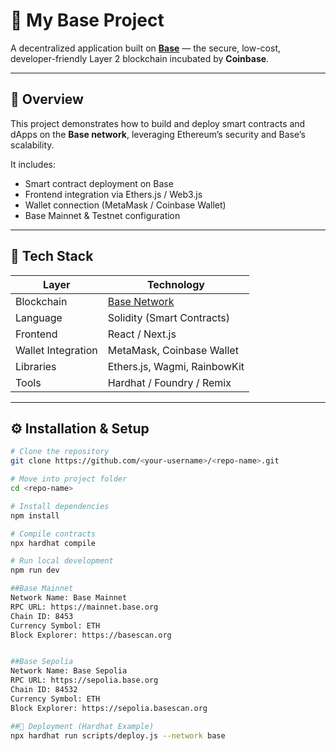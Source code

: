 # 🚀 My Base Project

A decentralized application built on **[Base](https://base.org)** — the secure, low-cost, developer-friendly Layer 2 blockchain incubated by **Coinbase**.

---

## 🧠 Overview

This project demonstrates how to build and deploy smart contracts and dApps on the **Base network**, leveraging Ethereum’s security and Base’s scalability.

It includes:
- Smart contract deployment on Base
- Frontend integration via Ethers.js / Web3.js
- Wallet connection (MetaMask / Coinbase Wallet)
- Base Mainnet & Testnet configuration

---

## 🧩 Tech Stack

| Layer | Technology |
|-------|-------------|
| Blockchain | [Base Network](https://base.org) |
| Language | Solidity (Smart Contracts) |
| Frontend | React / Next.js |
| Wallet Integration | MetaMask, Coinbase Wallet |
| Libraries | Ethers.js, Wagmi, RainbowKit |
| Tools | Hardhat / Foundry / Remix |

---

## ⚙️ Installation & Setup

```bash
# Clone the repository
git clone https://github.com/<your-username>/<repo-name>.git

# Move into project folder
cd <repo-name>

# Install dependencies
npm install

# Compile contracts
npx hardhat compile

# Run local development
npm run dev

##Base Mainnet
Network Name: Base Mainnet
RPC URL: https://mainnet.base.org
Chain ID: 8453
Currency Symbol: ETH
Block Explorer: https://basescan.org


##Base Sepolia
Network Name: Base Sepolia
RPC URL: https://sepolia.base.org
Chain ID: 84532
Currency Symbol: ETH
Block Explorer: https://sepolia.basescan.org

##🧱 Deployment (Hardhat Example)
npx hardhat run scripts/deploy.js --network base



